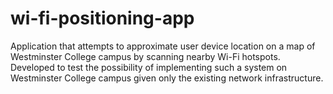 # wi-fi-positioning-app
Application that attempts to approximate user device location on a map of Westminster College campus by scanning nearby Wi-Fi hotspots. Developed to test the possibility of implementing such a system on Westminster College campus given only the existing network infrastructure.

